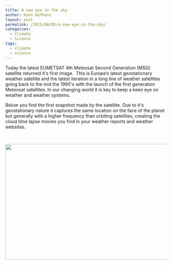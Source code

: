 ```yaml
---
title: A new eye in the sky
author: Koen Hufkens
layout: post
permalink: /2015/08/05/a-new-eye-in-the-sky/
categories:
  - Climate
  - Science
tags:
  - climate
  - science
---
```

Today the latest EUMETSAT 4th Meteosat Second Generation (MSG) satellite returned it's first image.  This is Europe’s latest geostationary weather satellite and the latest iteration in a long line of weather satellites going back to the mid the 1990's with the launch of the first generation Meteosat satellites. In our changing world it is key to keep a keen eye on weather and weather systems.

Below you find the first snapshot made by the satellite. Due to it's geostationary nature it captures the same location on the face of the planet but generally with a higher frequency than orbiting satellites, creating the cloud time lapse movies you find in your weather reports and weather websites.

&nbsp;

<img class="alignnone" src="https://farm1.staticflickr.com/265/19667653813_9dd8185a21_z_d.jpg" alt="" width="640" height="360" />
